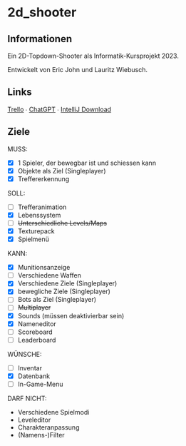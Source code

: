 # 2d_shooter

## Informationen

Ein 2D-Topdown-Shooter als Informatik-Kursprojekt 2023.

Entwickelt von Eric John und Lauritz Wiebusch.

## Links

[Trello](https://trello.com/b/0ARfpsB2/2d-shooter) ∙ [ChatGPT](https://chat.openai.com) ∙ [IntelliJ Download](https://download.jetbrains.com/idea/ideaIC-2023.1.exe)

## Ziele

MUSS:

- [x] 1 Spieler, der bewegbar ist und schiessen kann
- [x] Objekte als Ziel (Singleplayer)
- [x] Treffererkennung

SOLL:

- [ ] Trefferanimation
- [x] Lebenssystem
- [ ] ~~Unterschiedliche Levels/Maps~~
- [x] Texturepack
- [x] Spielmenü

KANN:

- [x] Munitionsanzeige
- [ ] Verschiedene Waffen 
- [x] Verschiedene Ziele (Singleplayer)
- [x] bewegliche Ziele (Singleplayer)
- [ ] Bots als Ziel (Singleplayer)
- [ ] ~~Multiplayer~~
- [x] Sounds (müssen deaktivierbar sein)
- [x] Nameneditor
- [ ] Scoreboard
- [ ] Leaderboard

WÜNSCHE:

- [ ] Inventar
- [x] Datenbank
- [ ] In-Game-Menu

DARF NICHT:

- Verschiedene Spielmodi
- Leveleditor
- Charakteranpassung
- (Namens-)Filter
